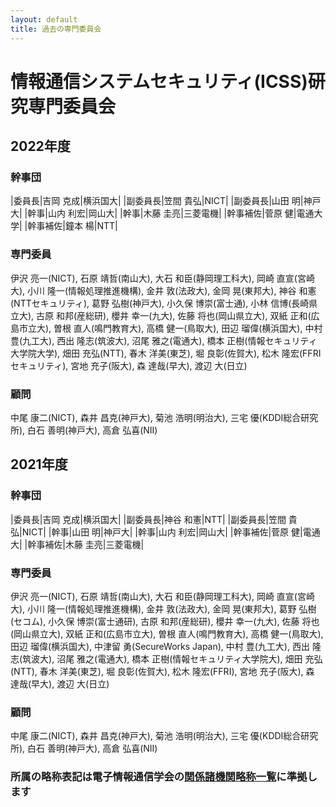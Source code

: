 ```yaml
---
layout: default
title: 過去の専門委員会
---
```


# 情報通信システムセキュリティ(ICSS)研究専門委員会

## 2022年度

### 幹事団

|委員長|吉岡 克成|横浜国大|
|副委員長|笠間 貴弘|NICT|
|副委員長|山田 明|神戸大|
|幹事|山内 利宏|岡山大|
|幹事|木藤 圭亮|三菱電機|
|幹事補佐|菅原 健|電通大学|
|幹事補佐|鐘本 楊|NTT|

### 専門委員

伊沢 亮一(NICT),
石原 靖哲(南山大),
大石 和臣(静岡理工科大),
岡崎 直宣(宮崎大),
小川 隆一(情報処理推進機構),
金井 敦(法政大),
金岡 晃(東邦大),
神谷 和憲(NTTセキュリティ),
葛野 弘樹(神戸大),
小久保 博崇(富士通),
小林 信博(長崎県立大),
古原 和邦(産総研),
櫻井 幸一(九大),
佐藤 将也(岡山県立大),
双紙 正和(広島市立大),
曽根 直人(鳴門教育大),
高橋 健一(鳥取大),
田辺 瑠偉(横浜国大),
中村 豊(九工大),
西出 隆志(筑波大),
沼尾 雅之(電通大),
橋本 正樹(情報セキュリティ大学院大学),
畑田 充弘(NTT),
春木 洋美(東芝),
堀 良彰(佐賀大),
松木 隆宏(FFRIセキュリティ),
宮地 充子(阪大),
森 達哉(早大),
渡辺 大(日立)

### 顧問

中尾 康二(NICT),
森井 昌克(神戸大),
菊池 浩明(明治大),
三宅 優(KDDI総合研究所),
白石 善明(神戸大),
高倉 弘喜(NII)


## 2021年度

### 幹事団

|委員長|吉岡 克成|横浜国大|
|副委員長|神谷 和憲|NTT|
|副委員長|笠間 貴弘|NICT|
|幹事|山田 明|神戸大|
|幹事|山内 利宏|岡山大|
|幹事補佐|菅原 健|電通大|
|幹事補佐|木藤 圭亮|三菱電機|

### 専門委員

伊沢 亮一(NICT),
石原 靖哲(南山大),
大石 和臣(静岡理工科大),
岡崎 直宣(宮崎大),
小川 隆一(情報処理推進機構),
金井 敦(法政大),
金岡 晃(東邦大),
葛野 弘樹(セコム),
小久保 博崇(富士通研),
古原 和邦(産総研),
櫻井 幸一(九大),
佐藤 将也(岡山県立大),
双紙 正和(広島市立大),
曽根 直人(鳴門教育大),
高橋 健一(鳥取大),
田辺 瑠偉(横浜国大),
中津留 勇(SecureWorks Japan),
中村 豊(九工大),
西出 隆志(筑波大),
沼尾 雅之(電通大),
橋本 正樹(情報セキュリティ大学院大),
畑田 充弘(NTT),
春木 洋美(東芝),
堀 良彰(佐賀大),
松木 隆宏(FFRI),
宮地 充子(阪大),
森 達哉(早大),
渡辺 大(日立)

### 顧問

中尾 康二(NICT),
森井 昌克(神戸大),
菊池 浩明(明治大),
三宅 優(KDDI総合研究所),
白石 善明(神戸大),
高倉 弘喜(NII)


### 所属の略称表記は電子情報通信学会の[関係諸機関略称一覧](https://www.ieice.org/jpn_r/about/kikanryakusho.html)に準拠します
